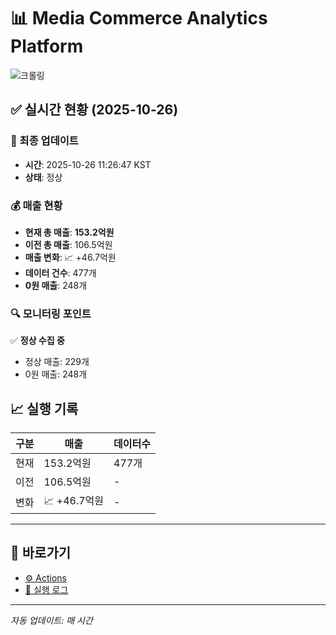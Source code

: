 # 📊 Media Commerce Analytics Platform

![크롤링](https://img.shields.io/badge/크롤링-정상-green)

## ✅ 실시간 현황 (2025-10-26)

### 📍 최종 업데이트
- **시간**: 2025-10-26 11:26:47 KST
- **상태**: 정상

### 💰 매출 현황
- **현재 총 매출**: **153.2억원**
- **이전 총 매출**: 106.5억원
- **매출 변화**: 📈 +46.7억원
- **데이터 건수**: 477개
- **0원 매출**: 248개

### 🔍 모니터링 포인트

✅ **정상 수집 중**
- 정상 매출: 229개
- 0원 매출: 248개


## 📈 실행 기록

| 구분 | 매출 | 데이터수 |
|------|------|----------|
| 현재 | 153.2억원 | 477개 |
| 이전 | 106.5억원 | - |
| 변화 | 📈 +46.7억원 | - |

---

## 🔗 바로가기

- [⚙️ Actions](../../actions)
- [📝 실행 로그](../../actions/workflows/daily_scraping.yml)

---

*자동 업데이트: 매 시간*
